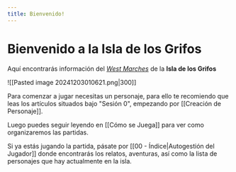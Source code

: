 ```yaml
---
title: Bienvenido!
---
```


# Bienvenido a la Isla de los Grifos

Aquí encontrarás información del [_West Marches_](West_Marches.md) de la **Isla de los Grifos**

![[Pasted image 20241203010621.png|300]]

Para comenzar a jugar necesitas un personaje, para ello te recomiendo que leas los artículos situados bajo "Sesión 0", empezando por [[Creación de Personaje]].

Luego puedes seguir leyendo en [[Cómo se Juega]] para ver como organizaremos las partidas.

Si ya estás jugando la partida, pásate por [[00 - Índice|Autogestión del Jugador]] donde encontrarás los relatos, aventuras, así como la lista de personajes que hay actualmente en la isla.